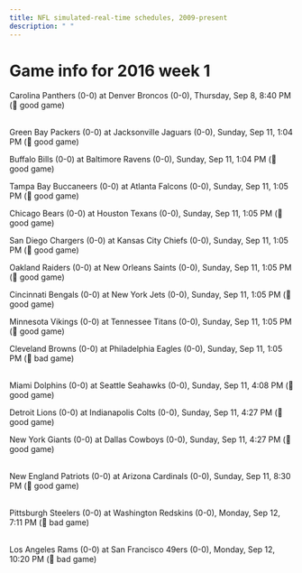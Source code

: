 ```yaml
---
title: NFL simulated-real-time schedules, 2009-present
description: " "
---
```


# Game info for 2016 week 1

Carolina Panthers (0-0) at Denver Broncos (0-0), Thursday, Sep 8, 8:40 PM (:football: good game)

<br/>Green Bay Packers (0-0) at Jacksonville Jaguars (0-0), Sunday, Sep 11, 1:04 PM (:football: good game)

Buffalo Bills (0-0) at Baltimore Ravens (0-0), Sunday, Sep 11, 1:04 PM (:football: good game)

Tampa Bay Buccaneers (0-0) at Atlanta Falcons (0-0), Sunday, Sep 11, 1:05 PM (:football: good game)

Chicago Bears (0-0) at Houston Texans (0-0), Sunday, Sep 11, 1:05 PM (:football: good game)

San Diego Chargers (0-0) at Kansas City Chiefs (0-0), Sunday, Sep 11, 1:05 PM (:football: good game)

Oakland Raiders (0-0) at New Orleans Saints (0-0), Sunday, Sep 11, 1:05 PM (:football: good game)

Cincinnati Bengals (0-0) at New York Jets (0-0), Sunday, Sep 11, 1:05 PM (:football: good game)

Minnesota Vikings (0-0) at Tennessee Titans (0-0), Sunday, Sep 11, 1:05 PM (:football: good game)

Cleveland Browns (0-0) at Philadelphia Eagles (0-0), Sunday, Sep 11, 1:05 PM (:red_circle: bad game)

<br/>Miami Dolphins (0-0) at Seattle Seahawks (0-0), Sunday, Sep 11, 4:08 PM (:football: good game)

Detroit Lions (0-0) at Indianapolis Colts (0-0), Sunday, Sep 11, 4:27 PM (:football: good game)

New York Giants (0-0) at Dallas Cowboys (0-0), Sunday, Sep 11, 4:27 PM (:football: good game)

<br/>New England Patriots (0-0) at Arizona Cardinals (0-0), Sunday, Sep 11, 8:30 PM (:football: good game)

<br/>Pittsburgh Steelers (0-0) at Washington Redskins (0-0), Monday, Sep 12, 7:11 PM (:red_circle: bad game)

<br/>Los Angeles Rams (0-0) at San Francisco 49ers (0-0), Monday, Sep 12, 10:20 PM (:red_circle: bad game)

